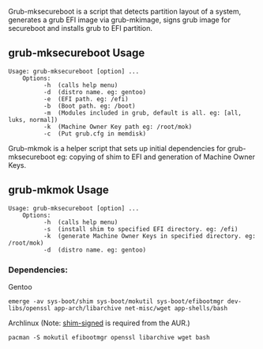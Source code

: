 Grub-mksecureboot is a script that detects partition layout of a system, generates a grub EFI image via grub-mkimage, signs grub image for secureboot and installs grub to EFI partition.

## grub-mksecureboot Usage 
```
Usage: grub-mksecureboot [option] ...
    Options:
          -h  (calls help menu)
          -d  (distro name. eg: gentoo)
          -e  (EFI path. eg: /efi)
          -b  (Boot path. eg: /boot)
          -m  (Modules included in grub, default is all. eg: [all, luks, normal])
          -k  (Machine Owner Key path eg: /root/mok)
          -c  (Put grub.cfg in memdisk)
```
Grub-mkmok is a helper script that sets up initial dependencies for grub-mksecureboot eg: copying of shim to EFI and generation of Machine Owner Keys.
## grub-mkmok Usage 
```
Usage: grub-mksecureboot [option] ...
    Options:
          -h  (calls help menu)
          -s  (install shim to specified EFI directory. eg: /efi)
          -k  (generate Machine Owner Keys in specified directory. eg: /root/mok)
          -d  (distro name. eg: gentoo)
```
### Dependencies: 
Gentoo
```
emerge -av sys-boot/shim sys-boot/mokutil sys-boot/efibootmgr dev-libs/openssl app-arch/libarchive net-misc/wget app-shells/bash
```
Archlinux (Note: [shim-signed](https://aur.archlinux.org/packages/shim-signed) is required from the AUR.)
```
pacman -S mokutil efibootmgr openssl libarchive wget bash
```